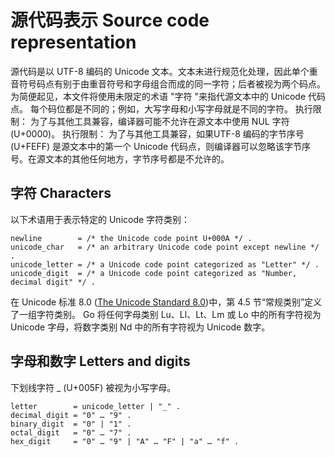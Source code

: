 # 源代码表示 Source code representation

源代码是以 UTF-8 编码的 Unicode 文本。文本未进行规范化处理，因此单个重音符号码点有别于由重音符号和字母组合而成的同一字符；后者被视为两个码点。为简便起见，本文件将使用未限定的术语 "字符 "来指代源文本中的 Unicode 代码点。
每个码位都是不同的；例如，大写字母和小写字母就是不同的字符。
执行限制： 为了与其他工具兼容，编译器可能不允许在源文本中使用 NUL 字符 (U+0000)。
执行限制： 为了与其他工具兼容，如果UTF-8 编码的字节序号 (U+FEFF) 是源文本中的第一个 Unicode 代码点，则编译器可以忽略该字节序号。在源文本的其他任何地方，字节序号都是不允许的。

## 字符 Characters

以下术语用于表示特定的 Unicode 字符类别：

```ebnf
newline        = /* the Unicode code point U+000A */ .
unicode_char   = /* an arbitrary Unicode code point except newline */ .
unicode_letter = /* a Unicode code point categorized as "Letter" */ .
unicode_digit  = /* a Unicode code point categorized as "Number, decimal digit" */ .
```

在 Unicode 标准 8.0 ([The Unicode Standard 8.0](https://www.unicode.org/versions/Unicode8.0.0/))中，第 4.5 节“常规类别”定义了一组字符类别。 Go 将任何字母类别 Lu、Ll、Lt、Lm 或 Lo 中的所有字符视为 Unicode 字母，将数字类别 Nd 中的所有字符视为 Unicode 数字。

## 字母和数字 Letters and digits

下划线字符 _ (U+005F) 被视为小写字母。

```ebnf
letter        = unicode_letter | "_" .
decimal_digit = "0" … "9" .
binary_digit  = "0" | "1" .
octal_digit   = "0" … "7" .
hex_digit     = "0" … "9" | "A" … "F" | "a" … "f" .
```


